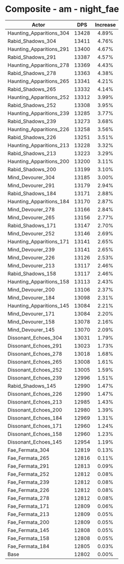 # Composite - am - night_fae
| Actor | DPS | Increase |
|---|:---:|:---:|
|Haunting_Apparitions_304|13428|4.89%|
|Rabid_Shadows_304|13411|4.76%|
|Haunting_Apparitions_291|13400|4.67%|
|Rabid_Shadows_291|13387|4.57%|
|Haunting_Apparitions_278|13369|4.43%|
|Rabid_Shadows_278|13363|4.38%|
|Haunting_Apparitions_265|13341|4.21%|
|Rabid_Shadows_265|13332|4.14%|
|Haunting_Apparitions_252|13312|3.99%|
|Rabid_Shadows_252|13308|3.95%|
|Haunting_Apparitions_239|13285|3.77%|
|Rabid_Shadows_239|13273|3.68%|
|Haunting_Apparitions_226|13258|3.56%|
|Rabid_Shadows_226|13251|3.51%|
|Haunting_Apparitions_213|13228|3.32%|
|Rabid_Shadows_213|13223|3.29%|
|Haunting_Apparitions_200|13200|3.11%|
|Rabid_Shadows_200|13199|3.10%|
|Mind_Devourer_304|13185|3.00%|
|Mind_Devourer_291|13179|2.94%|
|Rabid_Shadows_184|13171|2.88%|
|Haunting_Apparitions_184|13170|2.87%|
|Mind_Devourer_278|13166|2.84%|
|Mind_Devourer_265|13156|2.77%|
|Rabid_Shadows_171|13147|2.70%|
|Mind_Devourer_252|13146|2.69%|
|Haunting_Apparitions_171|13141|2.65%|
|Mind_Devourer_239|13141|2.65%|
|Mind_Devourer_226|13126|2.53%|
|Mind_Devourer_213|13117|2.46%|
|Rabid_Shadows_158|13117|2.46%|
|Haunting_Apparitions_158|13113|2.43%|
|Mind_Devourer_200|13106|2.37%|
|Mind_Devourer_184|13098|2.31%|
|Haunting_Apparitions_145|13084|2.21%|
|Mind_Devourer_171|13084|2.20%|
|Mind_Devourer_158|13078|2.16%|
|Mind_Devourer_145|13070|2.09%|
|Dissonant_Echoes_304|13031|1.79%|
|Dissonant_Echoes_291|13023|1.73%|
|Dissonant_Echoes_278|13018|1.68%|
|Dissonant_Echoes_265|13008|1.61%|
|Dissonant_Echoes_252|13005|1.59%|
|Dissonant_Echoes_239|12996|1.51%|
|Rabid_Shadows_145|12990|1.47%|
|Dissonant_Echoes_226|12990|1.47%|
|Dissonant_Echoes_213|12985|1.43%|
|Dissonant_Echoes_200|12980|1.39%|
|Dissonant_Echoes_184|12969|1.31%|
|Dissonant_Echoes_171|12960|1.24%|
|Dissonant_Echoes_158|12960|1.23%|
|Dissonant_Echoes_145|12954|1.19%|
|Fae_Fermata_304|12819|0.13%|
|Fae_Fermata_265|12816|0.11%|
|Fae_Fermata_291|12813|0.09%|
|Fae_Fermata_252|12812|0.08%|
|Fae_Fermata_239|12812|0.08%|
|Fae_Fermata_226|12812|0.08%|
|Fae_Fermata_278|12812|0.08%|
|Fae_Fermata_171|12809|0.06%|
|Fae_Fermata_213|12809|0.05%|
|Fae_Fermata_200|12809|0.05%|
|Fae_Fermata_145|12808|0.05%|
|Fae_Fermata_158|12808|0.05%|
|Fae_Fermata_184|12805|0.03%|
|Base|12802|0.00%|
